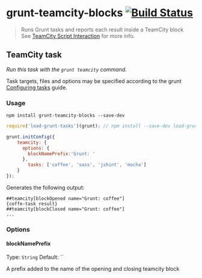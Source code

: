 # grunt-teamcity-blocks [![Build Status](https://travis-ci.org/tolu/grunt-teamcity-blocks.svg?branch=master)](https://travis-ci.org/tolu/grunt-teamcity-blocks)
> Runs Grunt tasks and reports each result inside a TeamCity block  
> See [TeamCity Script Interaction](https://confluence.jetbrains.com/display/TCD8/Build+Script+Interaction+with+TeamCity) for more info.

## TeamCity task
_Run this task with the `grunt teamcity` command._

Task targets, files and options may be specified according to the grunt [Configuring tasks](http://gruntjs.com/configuring-tasks) guide.

### Usage
```shell
npm install grunt-teamcity-blocks --save-dev
```
```js
require('load-grunt-tasks')(grunt); // npm install --save-dev load-grunt-tasks

grunt.initConfig({
	teamcity: {
	  options: {
	    blockNamePrefix:'Grunt: '
	  },
		tasks: ['coffee', 'sass', 'jshint', 'mocha']
	}
});
```
Generates the following output:
```shell
##teamcity[blockOpened name="Grunt: coffee"]
{coffe-task result}
##teamcity[blockClosed name="Grunt: coffee"]
...
```


### Options

#### blockNamePrefix

Type: `String`
Default: ``

A prefix added to the name of the opening and closing teamcity block
